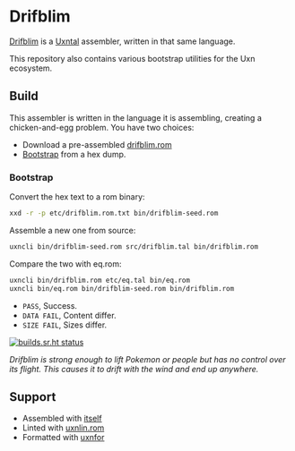 # Drifblim

[Drifblim](https://wiki.xxiivv.com/drifblim) is a [Uxntal](https://wiki.xxiivv.com/site/uxntal.html) assembler, written in that same language.

This repository also contains various bootstrap utilities for the Uxn ecosystem.

## Build

This assembler is written in the language it is assembling, creating a chicken-and-egg problem. 
You have two choices: 
- Download a pre-assembled [drifblim.rom](https://rabbits.srht.site/drifblim/drifblim.rom)
- [Bootstrap](https://wiki.xxiivv.com/site/uxntal_bootstrap) from a hex dump.

### Bootstrap

Convert the hex text to a rom binary:

```sh
xxd -r -p etc/drifblim.rom.txt bin/drifblim-seed.rom
```

Assemble a new one from source:

```sh
uxncli bin/drifblim-seed.rom src/drifblim.tal bin/drifblim.rom
```

Compare the two with eq.rom:

```sh
uxncli bin/drifblim.rom etc/eq.tal bin/eq.rom
uxncli bin/eq.rom bin/drifblim-seed.rom bin/drifblim.rom
```

- `PASS`, Success.
- `DATA FAIL`, Content differ.
- `SIZE FAIL`, Sizes differ.

[![builds.sr.ht status](https://builds.sr.ht/~rabbits/drifblim.svg)](https://builds.sr.ht/~rabbits/drifblim?)

_Drifblim is strong enough to lift Pokemon or people but has no control over its flight. This causes it to drift with the wind and end up anywhere._

## Support

- Assembled with [itself](https://git.sr.ht/~rabbits/drifblim)
- Linted with [uxnlin.rom](https://git.sr.ht/~rabbits/uxnlin)
- Formatted with [uxnfor](https://git.sr.ht/~rabbits/uxnfor)
